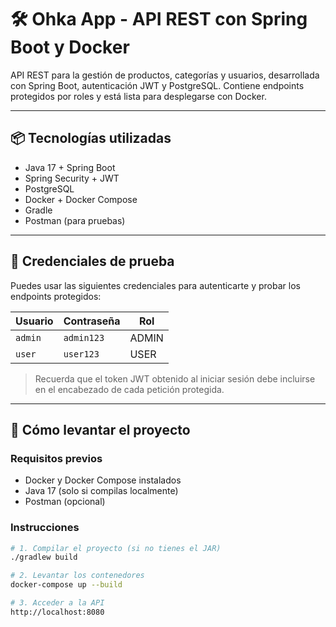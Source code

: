 # 🛠️ Ohka App - API REST con Spring Boot y Docker

API REST para la gestión de productos, categorías y usuarios, desarrollada con Spring Boot, autenticación JWT y PostgreSQL. Contiene endpoints protegidos por roles y está lista para desplegarse con Docker.

---

## 📦 Tecnologías utilizadas

- Java 17 + Spring Boot  
- Spring Security + JWT  
- PostgreSQL  
- Docker + Docker Compose  
- Gradle  
- Postman (para pruebas)

---

## 🔑 Credenciales de prueba

Puedes usar las siguientes credenciales para autenticarte y probar los endpoints protegidos:

| Usuario | Contraseña | Rol    |
|--------|------------|--------|
| `admin` | `admin123` | ADMIN  |
| `user`  | `user123`  | USER   |

> Recuerda que el token JWT obtenido al iniciar sesión debe incluirse en el encabezado de cada petición protegida.

---

## 🚀 Cómo levantar el proyecto

### Requisitos previos

- Docker y Docker Compose instalados  
- Java 17 (solo si compilas localmente)  
- Postman (opcional)

### Instrucciones

```bash
# 1. Compilar el proyecto (si no tienes el JAR)
./gradlew build

# 2. Levantar los contenedores
docker-compose up --build

# 3. Acceder a la API
http://localhost:8080

